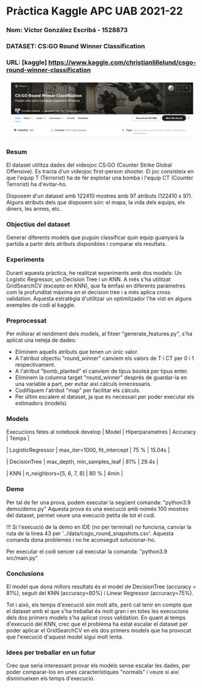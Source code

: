 # Pràctica Kaggle APC UAB 2021-22
### Nom: Víctor González Escribá - 1528873
### DATASET: CS:GO Round Winner Classification
### URL: [kaggle] https://www.kaggle.com/christianlillelund/csgo-round-winner-classification
![alt text](images/Screenshot.png)

### Resum
El dataset utilitza dades del videojoc CS:GO (Counter Strike Global Offensive). Es tracta
d'un videojoc first-person shooter. El joc consisteix en que l'equip T (Terrorist) ha de fer 
explotar una bomba i l'equip CT (Counter Terrorist) ha d'evitar-ho.

Disposem d'un dataset amb 122410 mostres amb 97 atributs (122410 x 97).  
Alguns atributs dels que disposem són: el mapa, la vida dels equips, els diners, les armes, etc.

### Objectius del dataset
Generar diferents models que puguin classificar quin equip guanyarà la partida a partir dels atributs disponibles i comparar els resultats.

### Experiments
Durant aquesta pràctica, he realitzat experiments amb dos models:
Un Logistic Regressor, un Decision Tree i un KNN. A més s'ha utilitzat GridSearchCV (excepte en KNN), que fa èmfasi
en diferents paràmetres com la profunditat màxima en el decision tree i a més aplica cross validation.
Aquesta estratègia d'utilitzar un optimitzador l'he vist en alguns exemples de codi al kaggle.

### Preprocessat
Per millorar el rendiment dels models, al fitxer "generate_features.py", s'ha aplicat una neteja de dades:
- Eliminem aquells atributs que tenen un únic valor.
- A l'atribut objectiu "round_winner" canviem els valors de T i CT per 0 i 1 respectivament.
- A l'atribut "bomb_planted" el canviem de tipus booleà per tipus enter.
- Eliminem la columna target "round_winner" després de guardar-la en una variable a part, per evitar així càlculs innecessaris.
- Codifiquem l'atribut "map" per facilitar els càlculs.
- Per últim escalem el dataset, ja que és necessari per poder executar els estimadors (models)

### Models
Execucions fetes al notebook develop
| Model | Hiperparametres | Accuracy | Temps |

| LogisticRegressor | max_iter=1000, fit_intercept | 75 % | 15.04s |

| DecisionTree | max_depth, min_samples_leaf | 81% | 29.4s |

| KNN | n_neighbors=[5, 6, 7, 8] | 80 % | 4min |


### Demo 
Per tal de fer una prova, podem executar la següent comanda: "python3.9 demo/demo.py"
Aquesta prova és una execució amb només 100 mostres del dataset, permet veure una execució petita de tot el codi.

!!! Si l'execució de la demo en IDE (no per terminal) no funciona, canviar la ruta de la linea 43 per
'../data/csgo_round_snapshots.csv'. Aquesta comanda dona problemes i no he aconseguit solucionar-ho.


Per executar el codi sencer cal executar la comanda:
"python3.9 src/main.py"

### Conclusions
El model que dona millors resultats és el model de DecisionTree (accuracy = 81%), seguit del KNN (accuracy=80%) i Linear Regressor (accuracy=75%).

Tot i això, els temps d'execució són molt alts, però cal tenir en compte que el dataset amb el que s'ha treballat és molt gran i en totes
les execucions dels dos primers models s'ha aplicat cross validation. 
En quant al temps d'execució del KNN, crec que el problema ha estat escalar el dataset per poder aplicar el GridSearchCV en els dos primers models que ha provocat que
l'execució d'aquest model sigui molt lenta.

### Idees per treballar en un futur
Crec que seria interessant provar els models sense escalar les dades, per poder comparar-los en unes característiques "normals" i veure si així disminueixen els temps d'execució.
